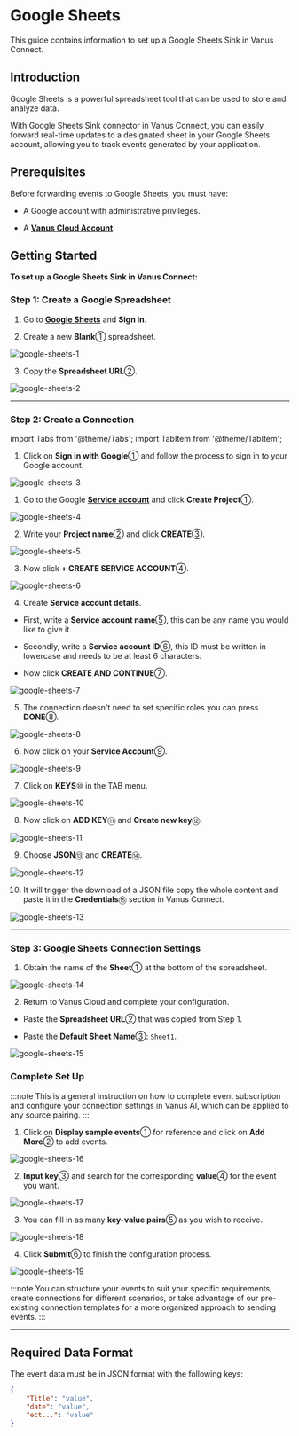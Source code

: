 # Google Sheets

This guide contains information to set up a Google Sheets Sink in Vanus Connect.

## Introduction

Google Sheets is a powerful spreadsheet tool that can be used to store and analyze data.

With Google Sheets Sink connector in Vanus Connect, you can easily forward real-time updates to a designated sheet in your Google Sheets account, allowing you to track events generated by your application.

## Prerequisites

Before forwarding events to Google Sheets, you must have:

- A Google account with administrative privileges.

- A [**Vanus Cloud Account**](https://cloud.vanus.ai).

## Getting Started

**To set up a Google Sheets Sink in Vanus Connect:**

### Step 1: Create a Google Spreadsheet

1. Go to [**Google Sheets**](https://docs.google.com/spreadsheets/u/0/) and **Sign in**.

2. Create a new **Blank**① spreadsheet.

![google-sheets-1](images/google-sheets-1.webp)

3. Copy the **Spreadsheet URL**②.

![google-sheets-2](images/google-sheets-2.webp)

---

### Step 2: Create a Connection

import Tabs from '@theme/Tabs';
import TabItem from '@theme/TabItem';

<Tabs>

<TabItem label="Authentication via Google" value="authentication-via-google">

1. Click on **Sign in with Google**① and follow the process to sign in to your Google account.

![google-sheets-3](images/google-sheets-3.webp)

</TabItem>

<TabItem label="Service Account Credentials" value="service-account-credentials">

1. Go to the Google [**Service account**](https://console.cloud.google.com/iam-admin/serviceaccounts) and click **Create Project**①.

![google-sheets-4](images/google-sheets-4.webp)

2. Write your **Project name**② and click **CREATE**③.

![google-sheets-5](images/google-sheets-5.webp)

3. Now click **+ CREATE SERVICE ACCOUNT**④.

![google-sheets-6](images/google-sheets-6.webp)

4. Create **Service account details**.

- First, write a **Service account name**⑤, this can be any name you would like to give it.

- Secondly, write a **Service account ID**⑥, this ID must be written in lowercase and needs to be at least 6 characters.

- Now click **CREATE AND CONTINUE**⑦.

![google-sheets-7](images/google-sheets-7.webp)

5. The connection doesn't need to set specific roles you can press **DONE**⑧.

![google-sheets-8](images/google-sheets-8.webp)

6. Now click on your **Service Account**⑨.

![google-sheets-9](images/google-sheets-9.webp)

7. Click on **KEYS**⑩ in the TAB menu.

![google-sheets-10](images/google-sheets-10.webp)

8. Now click on **ADD KEY**⑪ and **Create new key**⑫.

![google-sheets-11](images/google-sheets-11.webp)

9. Choose **JSON**⑬ and **CREATE**⑭.

![google-sheets-12](images/google-sheets-12.webp)

10. It will trigger the download of a JSON file copy the whole content and paste it in the **Credentials**⑮ section in Vanus Connect.

![google-sheets-13](images/google-sheets-13.webp)

</TabItem>

</Tabs>

---

### Step 3: Google Sheets Connection Settings

1. Obtain the name of the **Sheet**① at the bottom of the spreadsheet.

![google-sheets-14](images/google-sheets-14.webp)

2. Return to Vanus Cloud and complete your configuration.

- Paste the **Spreadsheet URL**② that was copied from Step 1.

- Paste the **Default Sheet Name**③: `Sheet1`.

![google-sheets-15](images/google-sheets-15.webp)

### Complete Set Up

:::note
This is a general instruction on how to complete event subscription and configure your connection settings in Vanus AI, which can be applied to any source pairing.
:::

1. Click on **Display sample events**① for reference and click on **Add More**② to add events.

![google-sheets-16](images/google-sheets-16.webp)

2. **Input key**③ and search for the corresponding **value**④ for the event you want.

![google-sheets-17](images/google-sheets-17.webp)

3. You can fill in as many **key-value pairs**⑤ as you wish to receive.

![google-sheets-18](images/google-sheets-18.webp)

4. Click **Submit**⑥ to finish the configuration process.

![google-sheets-19](images/google-sheets-19.webp)

:::note
You can structure your events to suit your specific requirements, create connections for different scenarios, or take advantage of our pre-existing connection templates for a more organized approach to sending events.
:::

---

## Required Data Format

The event data must be in JSON format with the following keys:

```json
{
    "Title": "value",
    "date": "value",
    "ect...": "value"
}
```
